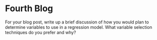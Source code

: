# Fourth Blog

For your blog post, write up a brief discussion of how you would plan to determine variables to use in a regression model.  What variable selection techniques do you prefer and why?
